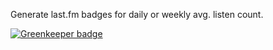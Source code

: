 Generate last.fm badges for daily or weekly avg. listen count.



[![Greenkeeper badge](https://badges.greenkeeper.io/hasantayyar/lastfm-badges.svg)](https://greenkeeper.io/)